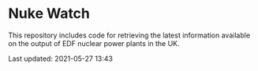 # Nuke Watch

This repository includes code for retrieving the latest information available on the output of EDF nuclear power plants in the UK.

Last updated: 2021-05-27 13:43